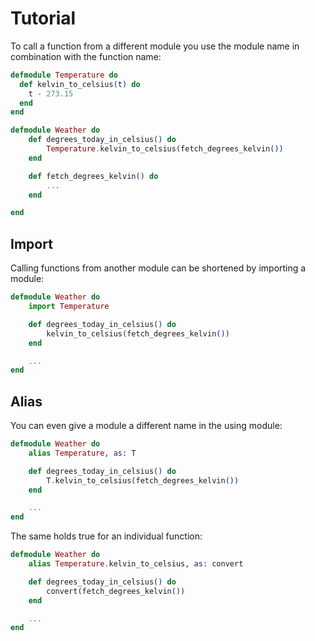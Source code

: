 # Tutorial

To call a function from a different module you use the module name in combination with the function name:

```elixir
defmodule Temperature do
  def kelvin_to_celsius(t) do
    t - 273.15
  end
end

defmodule Weather do
    def degrees_today_in_celsius() do
        Temperature.kelvin_to_celsius(fetch_degrees_kelvin())
    end

    def fetch_degrees_kelvin() do
        ...
    end

end
```

## Import

Calling functions from another module can be shortened by importing a module:

```elixir
defmodule Weather do
    import Temperature

    def degrees_today_in_celsius() do
        kelvin_to_celsius(fetch_degrees_kelvin())
    end

    ...
end
```

## Alias

You can even give a module a different name in the using module:


```elixir
defmodule Weather do
    alias Temperature, as: T

    def degrees_today_in_celsius() do
        T.kelvin_to_celsius(fetch_degrees_kelvin())
    end

    ...
end
```

The same holds true for an individual function:


```elixir
defmodule Weather do
    alias Temperature.kelvin_to_celsius, as: convert

    def degrees_today_in_celsius() do
        convert(fetch_degrees_kelvin())
    end

    ...
end
```